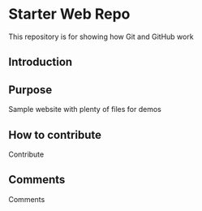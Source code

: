 # Starter Web Repo

This repository is for showing how Git and GitHub work

## Introduction

## Purpose

Sample website with plenty of files for demos

## How to contribute
Contribute

## Comments
Comments
